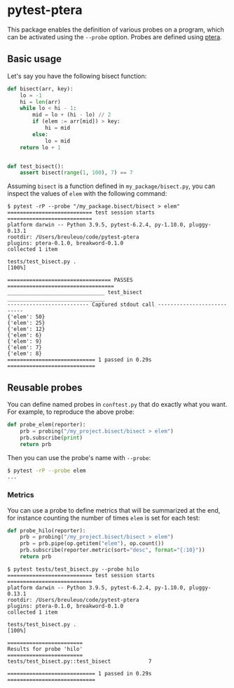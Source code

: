 
# pytest-ptera

This package enables the definition of various probes on a program, which can be activated using the `--probe` option. Probes are defined using [ptera](https://github.com/breuleux/ptera).


## Basic usage


Let's say you have the following bisect function:


```python
def bisect(arr, key):
    lo = -1
    hi = len(arr)
    while lo < hi - 1:
        mid = lo + (hi - lo) // 2
        if (elem := arr[mid]) > key:
            hi = mid
        else:
            lo = mid
    return lo + 1


def test_bisect():
    assert bisect(range(1, 100), 7) == 7
```


Assuming `bisect` is a function defined in `my_package/bisect.py`, you can inspect the values of `elem` with the following command:


```
$ pytest -rP --probe "/my_package.bisect/bisect > elem"
=========================== test session starts ===========================
platform darwin -- Python 3.9.5, pytest-6.2.4, py-1.10.0, pluggy-0.13.1
rootdir: /Users/breuleuo/code/pytest-ptera
plugins: ptera-0.1.0, breakword-0.1.0
collected 1 item

tests/test_bisect.py .                                              [100%]

================================= PASSES ==================================
_______________________________ test_bisect _______________________________
-------------------------- Captured stdout call ---------------------------
{'elem': 50}
{'elem': 25}
{'elem': 12}
{'elem': 6}
{'elem': 9}
{'elem': 7}
{'elem': 8}
============================ 1 passed in 0.29s ============================
```


## Reusable probes

You can define named probes in `conftest.py` that do exactly what you want. For example, to reproduce the above probe:


```python
def probe_elem(reporter):
    prb = probing("/my_project.bisect/bisect > elem")
    prb.subscribe(print)
    return prb
```

Then you can use the probe's name with `--probe`:

```bash
$ pytest -rP --probe elem
...
```


### Metrics

You can use a probe to define metrics that will be summarized at the end, for instance counting the number of times `elem` is set for each test:


```python
def probe_hilo(reporter):
    prb = probing("/my_project.bisect/bisect > elem")
    prb = prb.pipe(op.getitem("elem"), op.count())
    prb.subscribe(reporter.metric(sort="desc", format="{:10}"))
    return prb
```

```
$ pytest tests/test_bisect.py --probe hilo
=========================== test session starts ===========================
platform darwin -- Python 3.9.5, pytest-6.2.4, py-1.10.0, pluggy-0.13.1
rootdir: /Users/breuleuo/code/pytest-ptera
plugins: ptera-0.1.0, breakword-0.1.0
collected 1 item

tests/test_bisect.py .                                              [100%]

========================
Results for probe 'hilo'
========================
tests/test_bisect.py::test_bisect            7

============================ 1 passed in 0.29s ============================
```
